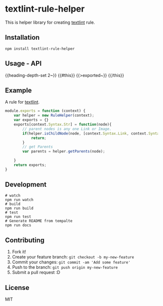 # textlint-rule-helper

This is helper library for creating [textlint](https://github.com/azu/textlint "textlint") rule.

## Installation

```
npm install textlint-rule-helper
```

## Usage - API

{{heading-depth-set 2~}}
{{#this}}
  {{>exported~}}
{{/this}}


## Example

A rule for [textlint](https://github.com/azu/textlint "textlint").

```js
module.exports = function (context) {
    var helper = new RuleHelper(context);
    var exports = {}
    exports[context.Syntax.Str] = function(node){
        // parent nodes is any one Link or Image.
        if(helper.isChildNode(node, [context.Syntax.Link, context.Syntax.Image]){
            return;
        }
        // get Parents
        var parents = helper.getParents(node);
        
    }
    return exports;
}
```

## Development

```
# watch
npm run watch
# build
npm run build
# test
npm run test
# Generate README from tempalte
npm run docs
```

## Contributing

1. Fork it!
2. Create your feature branch: `git checkout -b my-new-feature`
3. Commit your changes: `git commit -am 'Add some feature'`
4. Push to the branch: `git push origin my-new-feature`
5. Submit a pull request :D

## License

MIT